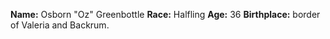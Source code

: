 **Name:** Osborn "Oz" Greenbottle
**Race:** Halfling 
**Age:** 36
**Birthplace:** border of Valeria and Backrum.